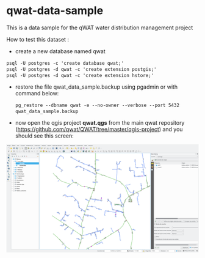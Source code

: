 # qwat-data-sample

This is a data sample for the qWAT water distribution management project

How to test this dataset :

- create a new database named qwat
```
psql -U postgres -c 'create database qwat;'
psql -U postgres -d qwat -c 'create extension postgis;'
psql -U postgres -d qwat -c 'create extension hstore;'
```

- restore the file qwat_data_sample.backup using pgadmin or with command below:

    ```
    pg_restore --dbname qwat -e --no-owner --verbose --port 5432 qwat_data_sample.backup
    ```

- now open the qgis project **qwat.qgs** from the main qwat repository (https://github.com/qwat/QWAT/tree/master/qgis-project)
and you should see this screen:

![qwat-demo](qgis.png)
